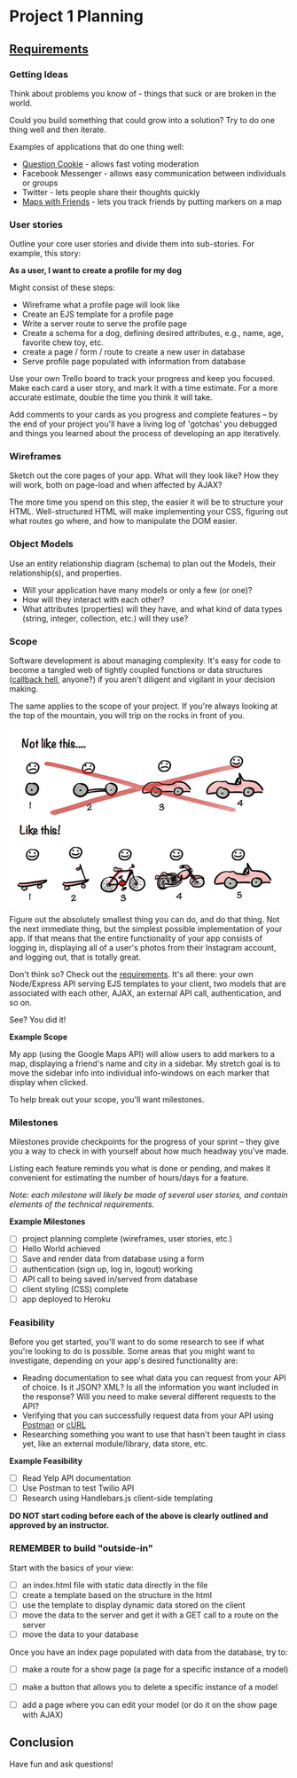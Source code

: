 # Project 1 Planning

## [Requirements](https://github.com/sf-wdi-22-23/modules/tree/master/w04-associations-and-auth/project-1)

### Getting Ideas

Think about problems you know of - things that suck or are broken in the world.

Could you build something that could grow into a solution? Try to do one thing well and then iterate.

Examples of applications that do one thing well:
- [Question Cookie](http://www.questioncookie.com/) - allows fast voting moderation
- Facebook Messenger - allows easy communication between individuals or groups
- Twitter - lets people share their thoughts quickly
- [Maps with Friends](maps-with-friends.herokuapp.com) - lets you track friends by putting markers on a map

### User stories

Outline your core user stories and divide them into sub-stories. For example, this story:

**As a user, I want to create a profile for my dog**

Might consist of these steps:

- Wireframe what a profile page will look like
- Create an EJS template for a profile page
- Write a server route to serve the profile page
- Create a schema for a dog, defining desired attributes, e.g., name, age, favorite chew toy, etc.
- create a page / form / route to create a new user in database
- Serve profile page populated with information from database

Use your own Trello board to track your progress and keep you focused. Make each card a user story, and mark it with a time estimate. For a more accurate estimate, double the time you think it will take.

Add comments to your cards as you progress and complete features – by the end of your project you'll have a living log of 'gotchas' you debugged and things you learned about the process of developing an app iteratively.

### Wireframes

Sketch out the core pages of your app. What will they look like? How they will work, both on page-load and when affected by AJAX?

The more time you spend on this step, the easier it will be to structure your HTML. Well-structured HTML will make implementing your CSS, figuring out what routes go where, and how to manipulate the DOM easier.

### Object Models

Use an entity relationship diagram (schema) to plan out the Models, their relationship(s), and properties.

* Will your application have many models or only a few (or one)?
* How will they interact with each other?
* What attributes (properties) will they have, and what kind of data types (string, integer, collection, etc.) will they use?

### Scope

Software development is about managing complexity. It's easy for code to become a tangled web of tightly coupled functions or data structures ([callback hell](http://callbackhell.com/), anyone?) if you aren't diligent and vigilant in your decision making.

The same applies to the scope of your project. If you're always looking at the top of the mountain, you will trip on the rocks in front of you.

![iterative-design](./iterative-design.png)

Figure out the absolutely smallest thing you can do, and do that thing. Not the next immediate thing, but the simplest possible implementation of your app. If that means that the entire functionality of your app consists of logging in, displaying all of a user's photos from their Instagram account, and logging out, that is totally great.

Don't think so? Check out the [requirements](https://github.com/sf-wdi-22-23/modules/tree/master/w04-associations-and-auth/project-1). It's all there: your own Node/Express API serving EJS templates to your client, two models that are associated with each other, AJAX, an external API call, authentication, and so on.

See? You did it!

**Example Scope**

My app (using the Google Maps API) will allow users to add markers to a map, displaying a friend's name and city in a sidebar. My stretch goal is to move the sidebar info into individual info-windows on each marker that display when clicked.

To help break out your scope, you'll want milestones.

### Milestones

Milestones provide checkpoints for the progress of your sprint – they give you a way to check in with yourself about how much headway you've made.

Listing each feature reminds you what is done or pending, and makes it convenient for estimating the number of hours/days for a feature.

*Note: each milestone will likely be made of several user stories, and contain elements of the technical requirements.*

**Example Milestones**

- [ ] project planning complete (wireframes, user stories, etc.)
- [ ] Hello World achieved
- [ ] Save and render data from database using a form
- [ ] authentication (sign up, log in, logout) working
- [ ] API call to <External API HERE> being saved in/served from database
- [ ] client styling (CSS) complete
- [ ] app deployed to Heroku

### Feasibility

Before you get started, you'll want to do some research to see if what you're looking to do is possible. Some areas that you might want to investigate, depending on your app's desired functionality are:

- Reading documentation to see what data you can request from your API of choice. Is it JSON? XML? Is all the information you want included in the response? Will you need to make several different requests to the API?
- Verifying that you can successfully request data from your API using [Postman](https://chrome.google.com/webstore/detail/postman-rest-client/fdmmgilgnpjigdojojpjoooidkmcomcm?hl=en) or [cURL](http://conqueringthecommandline.com/book/curl#cid23)
- Researching something you want to use that hasn't been taught in class yet, like an external module/library, data store, etc.

**Example Feasibility**

- [ ] Read Yelp API documentation
- [ ] Use Postman to test Twilio API
- [ ] Research using Handlebars.js client-side templating

**DO NOT start coding before each of the above is clearly outlined and approved by an instructor.**

### REMEMBER to build "outside-in"

Start with the basics of your view:

- [ ] an index.html file with static data directly in the file
- [ ] create a template based on the structure in the html
- [ ] use the template to display dynamic data stored on the client
- [ ] move the data to the server and get it with a GET call to a route on the server
- [ ] move the data to your database

Once you have an index page populated with data from the database, try to:
- [ ] make a route for a show page (a page for a specific instance of a model)
- [ ] make a button that allows you to delete a specific instance of a model
- [ ] add a page where you can edit your model (or do it on the show page with AJAX)


## Conclusion

Have fun and ask questions!
